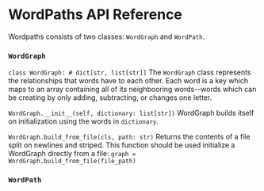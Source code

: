 # WordPaths API Reference #


Wordpaths consists of two classes: `WordGraph` and `WordPath`.

### `WordGraph` ###
`class WordGraph: # dict[str, list[str]]`
The `WordGraph` class represents the relationships that words have to each other. Each word is a key which maps to an array containing all of its neighbooring words--words which can be creating by only adding, subtracting, or changes one letter.

`WordGraph.__init__(self, dictionary: list[str])`
WordGraph builds itself on initialization using the words in `dictionary`.

`WordGraph.build_from_file(cls, path: str)`
Returns the contents of a file split on newlines and striped. This function should be used initialize a WordGraph directly from a file:
`graph = WordGraph.build_from_file(file_path)`



### `WordPath` ###
